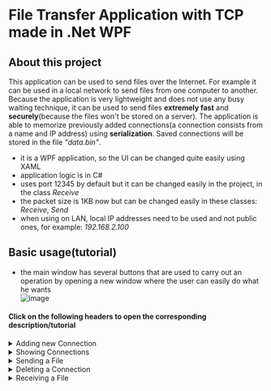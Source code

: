 # File Transfer Application with TCP made in .Net WPF

## About this project
This application can be used to send files over the Internet. For example it can be used in a local network to send files from one computer to another. Because the application is very lightweight and does not use any busy waiting technique, it can be used to send files **extremely fast** and **securely**(because the files won't be stored on a server). The application is able to memorize previously added connections(a connection consists from a name and IP address) using **serialization**. Saved connections will be stored in the file  *"data.bin"*.
- it is a WPF application, so the UI can be changed quite easily using XAML
- application logic is in C#
- uses port 12345 by default but it can be changed easily in the project, in the class *Receive*
- the packet size is 1KB now but can be changed easily in these classes: *Receive*, *Send*
- when using on LAN, local IP addresses need to be used and not public ones, for example: *192.168.2.100*

## Basic usage(tutorial)
- the main window has several buttons that are used to carry out an operation by opening a new window where the user can easily do what he wants  
![image](https://user-images.githubusercontent.com/37183688/43038667-4b8fe7cc-8d26-11e8-9976-4872abcf1b47.png)  

#### **Click on the following headers to open the corresponding description/tutorial**

<details> 
  <summary>Adding new Connection </summary>
   After pressing the **Add connection** button, a new window appears where the user has to introduce a new name and IP:
   ![image](https://user-images.githubusercontent.com/37183688/43038696-d60f129c-8d26-11e8-84b4-27ac9794add1.png)  
![image](https://user-images.githubusercontent.com/37183688/43038698-dd537688-8d26-11e8-9307-61aa77dbe274.png)  
</details>
<details> 
  <summary>Showing Connections </summary>
   After pressing the **Show Connections** button, a new window appears where the already added connections are shown:  
  ![image](https://user-images.githubusercontent.com/37183688/43038715-7a59d7b0-8d27-11e8-899a-b0ab0c98573b.png)

</details>
<details> 
  <summary>Sending a File </summary>
   After pressing the **Send File** button, a new window appears where the user can choose which file to send and to whom: 
   Fist of all choose to whom you want to send the File from the drop-down list  
 ![image](https://user-images.githubusercontent.com/37183688/43038774-87d4ecc6-8d28-11e8-932a-57ffa70d1d80.png)    
 After that, click on the **Browse** button to choose the File. This will open a Dialog for you....  
![image](https://user-images.githubusercontent.com/37183688/43038781-9f3a88a8-8d28-11e8-96c1-d5f8eaf53d75.png)    
Press the Send button and wait for the other user to accept the incoming File(**Note: he must be online and on the network/Internet to receive the File**)  
![image](https://user-images.githubusercontent.com/37183688/43038789-c4e1d4e4-8d28-11e8-99dd-2c2012e34872.png)  
![image](https://user-images.githubusercontent.com/37183688/43038790-c787929c-8d28-11e8-9e13-efe22f955ed5.png)  
![image](https://user-images.githubusercontent.com/37183688/43038792-ce4e661e-8d28-11e8-8110-fafc6ba83f75.png)  
When the progress bar shows 100% it means you are ready. If the file transfer was interrupted, then the progress bar will be stuck.
</details>
<details> 
  <summary>Deleting a Connection </summary>
   After pressing the **Delete Connection** button, a new window appears where the user can choose which connection to delete(name of connection needs to be entered and not its IP address)  
   ![image](https://user-images.githubusercontent.com/37183688/43038835-bbe11b10-8d29-11e8-8f89-f41c45efb599.png)  
 
</details>
<details> 
  <summary>Receiving a File </summary>
  When somebody else sends you a File, a pop up appears:  
  If the person's IP who wants to send you a File is already in your connections then its name is shown else it asks you if you want to accept the file from that IP address:  
  ![image](https://user-images.githubusercontent.com/37183688/43038855-f4aa829c-8d29-11e8-9860-6130e1ab59eb.png)  
  After pressing **Yes**,choose where you want to save the file and then wait until the progress bar in the main window gets full.  
![image](https://user-images.githubusercontent.com/37183688/43038882-8a4476e6-8d2a-11e8-9bda-7520013e7a1c.png)  
![image](https://user-images.githubusercontent.com/37183688/43038884-8e4c6bb8-8d2a-11e8-9b6b-1c570e896889.png)  
 You are ready. Check the file in the chosen folder.  
</details>
